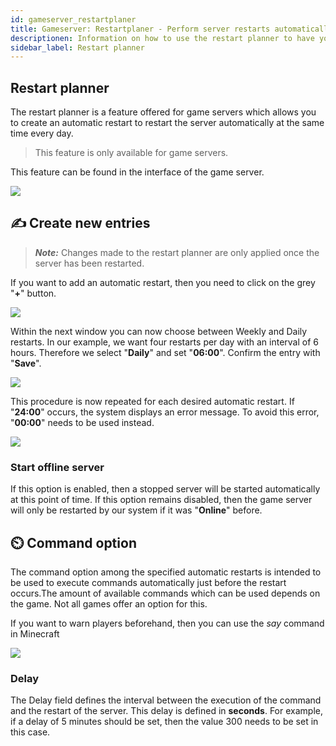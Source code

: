```yaml
---
id: gameserver_restartplaner
title: Gameserver: Restartplaner - Perform server restarts automatically
descriptionen: Information on how to use the restart planner to have your ZAP-Hosting.com game server restarted automatically at predefined intervals - ZAP-Hosting.com documentation
sidebar_label: Restart planner
---
```


## Restart planner

The restart planner is a feature offered for game servers which allows you to create an automatic restart to restart the server automatically at the same time every day.

> This feature is only available for game servers.

This feature can be found in the interface of the game server.

![](https://screensaver01.zap-hosting.com/index.php/s/LjwmTQHZFZYHf7Z/preview)

## ✍️ Create new entries

> ***Note:*** Changes made to the restart planner are only applied once the server has been restarted.

If you want to add an automatic restart, then you need to click on the grey "**+**" button.

![](https://screensaver01.zap-hosting.com/index.php/s/F7sn4boM7R5Ffkq/preview)

Within the next window you can now choose between Weekly and Daily restarts. In our example, we want four restarts per day with an interval of 6 hours. Therefore we select "**Daily**" and set "**06:00**". Confirm the entry with "**Save**".

![](https://screensaver01.zap-hosting.com/index.php/s/XZksribiEYAp89a/preview)

This procedure is now repeated for each desired automatic restart. If "**24:00**" occurs, the system displays an error message. To avoid this error, "**00:00**" needs to be used instead.

![](https://screensaver01.zap-hosting.com/index.php/s/5GKJCnK2TXpZ4WC/preview)

###  Start offline server

If this option is enabled, then a stopped server will be started automatically at this point of time. If this option remains disabled, then the game server will only be restarted by our system if it was "**Online**" before.

## ⏲️ Command option

The command option among the specified automatic restarts is intended to be used to execute commands automatically just before the restart occurs.The amount of available commands which can be used depends on the game. Not all games offer an option for this.

If you want to warn players beforehand, then you can use the *say* command in Minecraft

![](https://screensaver01.zap-hosting.com/index.php/s/fxfb2FnsbtMG7Hp/preview)

### Delay

The Delay field defines the interval between the execution of the command and the restart of the server. This delay is defined in **seconds**. For example, if a delay of 5 minutes should be set, then the value 300 needs to be set in this case. 
